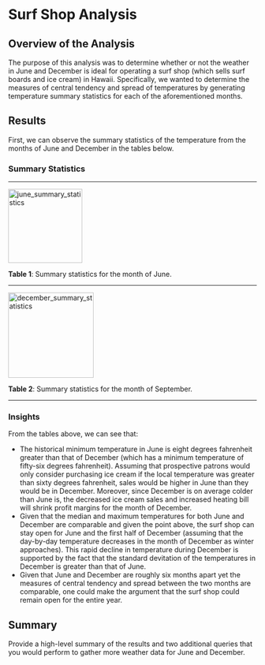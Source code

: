 # Surf Shop Analysis

## Overview of the Analysis
The purpose of this analysis was to determine whether or not the weather in June and December is ideal for operating a surf shop (which sells surf boards and ice cream) in Hawaii. Specifically, we wanted to determine the measures of central tendency and spread of temperatures by generating temperature summary statistics for each of the aforementioned months.

## Results
First, we can observe the summary statistics of the temperature from the months of June and December in the tables below.

### Summary Statistics
_____

<img width="150" alt="june_summary_statistics" src="https://user-images.githubusercontent.com/80941606/192936315-07b2c8a2-df6c-4018-bcc9-7f7060700b68.png">

**Table 1**: Summary statistics for the month of June.

_____

<img width="173" alt="december_summary_statistics" src="https://user-images.githubusercontent.com/80941606/192936339-1c452a8f-043b-4d2c-bd7a-5027fe13962a.png">

**Table 2**: Summary statistics for the month of September.

_____

### Insights

From the tables above, we can see that:
* The historical minimum temperature in June is eight degrees fahrenheit greater than that of December (which has a minimum temperature of fifty-six degrees fahrenheit). Assuming that prospective patrons would only consider purchasing ice cream if the local temperature was greater than sixty degrees fahrenheit, sales would be higher in June than they would be in December. Moreover, since December is on average colder than June is, the decreased ice cream sales and increased heating bill will shrink profit margins for the month of December.
* Given that the median and maximum temperatures for both June and December are comparable and given the point above, the surf shop can stay open for June and the first half of December (assuming that the day-by-day temperature decreases in the month of December as winter approaches). This rapid decline in temperature during December is supported by the fact that the standard devitation of the temperatures in December is greater than that of June.
* Given that June and December are roughly six months apart yet the measures of central tendency and spread between the two months are comparable, one could make the argument that the surf shop could remain open for the entire year.

## Summary
Provide a high-level summary of the results and two additional queries that you would perform to gather more weather data for June and December.

